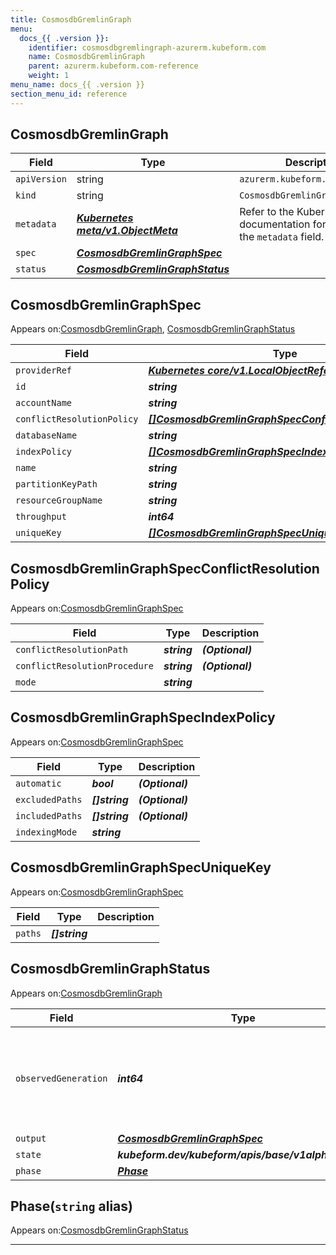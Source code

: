 ```yaml
---
title: CosmosdbGremlinGraph
menu:
  docs_{{ .version }}:
    identifier: cosmosdbgremlingraph-azurerm.kubeform.com
    name: CosmosdbGremlinGraph
    parent: azurerm.kubeform.com-reference
    weight: 1
menu_name: docs_{{ .version }}
section_menu_id: reference
---
```


## CosmosdbGremlinGraph
| Field | Type | Description |
| ------ | ----- | ----------- |
| `apiVersion` | string | `azurerm.kubeform.com/v1alpha1` |
|    `kind` | string | `CosmosdbGremlinGraph` |
| `metadata` | ***[Kubernetes meta/v1.ObjectMeta](https://v1-18.docs.kubernetes.io/docs/reference/generated/kubernetes-api/v1.18/#objectmeta-v1-meta)***|Refer to the Kubernetes API documentation for the fields of the `metadata` field.|
| `spec` | ***[CosmosdbGremlinGraphSpec](#cosmosdbgremlingraphspec)***||
| `status` | ***[CosmosdbGremlinGraphStatus](#cosmosdbgremlingraphstatus)***||
## CosmosdbGremlinGraphSpec

Appears on:[CosmosdbGremlinGraph](#cosmosdbgremlingraph), [CosmosdbGremlinGraphStatus](#cosmosdbgremlingraphstatus)

| Field | Type | Description |
| ------ | ----- | ----------- |
| `providerRef` | ***[Kubernetes core/v1.LocalObjectReference](https://v1-18.docs.kubernetes.io/docs/reference/generated/kubernetes-api/v1.18/#localobjectreference-v1-core)***||
| `id` | ***string***||
| `accountName` | ***string***||
| `conflictResolutionPolicy` | ***[[]CosmosdbGremlinGraphSpecConflictResolutionPolicy](#cosmosdbgremlingraphspecconflictresolutionpolicy)***||
| `databaseName` | ***string***||
| `indexPolicy` | ***[[]CosmosdbGremlinGraphSpecIndexPolicy](#cosmosdbgremlingraphspecindexpolicy)***||
| `name` | ***string***||
| `partitionKeyPath` | ***string***| ***(Optional)*** |
| `resourceGroupName` | ***string***||
| `throughput` | ***int64***| ***(Optional)*** |
| `uniqueKey` | ***[[]CosmosdbGremlinGraphSpecUniqueKey](#cosmosdbgremlingraphspecuniquekey)***| ***(Optional)*** |
## CosmosdbGremlinGraphSpecConflictResolutionPolicy

Appears on:[CosmosdbGremlinGraphSpec](#cosmosdbgremlingraphspec)

| Field | Type | Description |
| ------ | ----- | ----------- |
| `conflictResolutionPath` | ***string***| ***(Optional)*** |
| `conflictResolutionProcedure` | ***string***| ***(Optional)*** |
| `mode` | ***string***||
## CosmosdbGremlinGraphSpecIndexPolicy

Appears on:[CosmosdbGremlinGraphSpec](#cosmosdbgremlingraphspec)

| Field | Type | Description |
| ------ | ----- | ----------- |
| `automatic` | ***bool***| ***(Optional)*** |
| `excludedPaths` | ***[]string***| ***(Optional)*** |
| `includedPaths` | ***[]string***| ***(Optional)*** |
| `indexingMode` | ***string***||
## CosmosdbGremlinGraphSpecUniqueKey

Appears on:[CosmosdbGremlinGraphSpec](#cosmosdbgremlingraphspec)

| Field | Type | Description |
| ------ | ----- | ----------- |
| `paths` | ***[]string***||
## CosmosdbGremlinGraphStatus

Appears on:[CosmosdbGremlinGraph](#cosmosdbgremlingraph)

| Field | Type | Description |
| ------ | ----- | ----------- |
| `observedGeneration` | ***int64***| ***(Optional)*** Resource generation, which is updated on mutation by the API Server.|
| `output` | ***[CosmosdbGremlinGraphSpec](#cosmosdbgremlingraphspec)***| ***(Optional)*** |
| `state` | ***kubeform.dev/kubeform/apis/base/v1alpha1.State***| ***(Optional)*** |
| `phase` | ***[Phase](#phase)***| ***(Optional)*** |
## Phase(`string` alias)

Appears on:[CosmosdbGremlinGraphStatus](#cosmosdbgremlingraphstatus)

---
